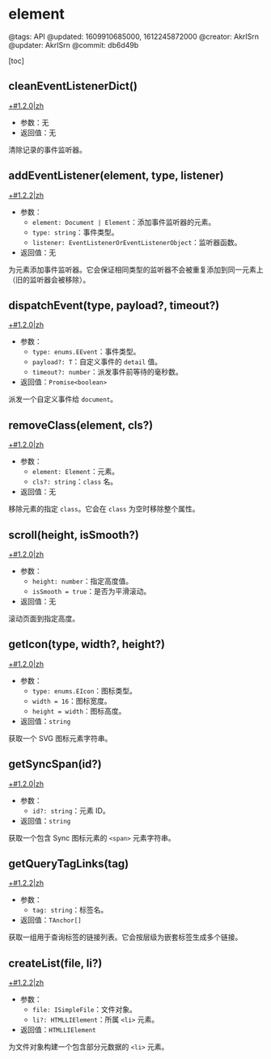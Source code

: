 # element

@tags: API
@updated: 1609910685000, 1612245872000
@creator: AkrISrn
@updater: AkrISrn
@commit: db6d49b

[toc]

## cleanEventListenerDict()

[+#1.2.0|zh](/snippets/latest-version.md)

- 参数：无
- 返回值：无

清除记录的事件监听器。

## addEventListener(element, type, listener)

[+#1.2.2|zh](/snippets/latest-version.md)

- 参数：
    - `element: Document | Element`：添加事件监听器的元素。
    - `type: string`：事件类型。
    - `listener: EventListenerOrEventListenerObject`：监听器函数。
- 返回值：无

为元素添加事件监听器。它会保证相同类型的监听器不会被重复添加到同一元素上（旧的监听器会被移除）。

## dispatchEvent(type, payload?, timeout?)

[+#1.2.0|zh](/snippets/latest-version.md)

- 参数：
    - `type: enums.EEvent`：事件类型。
    - `payload?: T`：自定义事件的 `detail` 值。
    - `timeout?: number`：派发事件前等待的毫秒数。
- 返回值：`Promise<boolean>`

派发一个自定义事件给 `document`。

## removeClass(element, cls?)

[+#1.2.0|zh](/snippets/latest-version.md)

- 参数：
    - `element: Element`：元素。
    - `cls?: string`：`class` 名。
- 返回值：无

移除元素的指定 `class`。它会在 `class` 为空时移除整个属性。

## scroll(height, isSmooth?)

[+#1.2.0|zh](/snippets/latest-version.md)

- 参数：
    - `height: number`：指定高度值。
    - `isSmooth = true`：是否为平滑滚动。
- 返回值：无

滚动页面到指定高度。

## getIcon(type, width?, height?)

[+#1.2.0|zh](/snippets/latest-version.md)

- 参数：
    - `type: enums.EIcon`：图标类型。
    - `width = 16`：图标宽度。
    - `height = width`：图标高度。
- 返回值：`string`

获取一个 SVG 图标元素字符串。

## getSyncSpan(id?)

[+#1.2.0|zh](/snippets/latest-version.md)

- 参数：
    - `id?: string`：元素 ID。
- 返回值：`string`

获取一个包含 Sync 图标元素的 `<span>` 元素字符串。

## getQueryTagLinks(tag)

[+#1.2.2|zh](/snippets/latest-version.md)

- 参数：
    - `tag: string`：标签名。
- 返回值：`TAnchor[]`

获取一组用于查询标签的链接列表。它会按层级为嵌套标签生成多个链接。

## createList(file, li?)

[+#1.2.2|zh](/snippets/latest-version.md)

- 参数：
    - `file: ISimpleFile`：文件对象。
    - `li?: HTMLLIElement`：所属 `<li>` 元素。
- 返回值：`HTMLLIElement`

为文件对象构建一个包含部分元数据的 `<li>` 元素。
